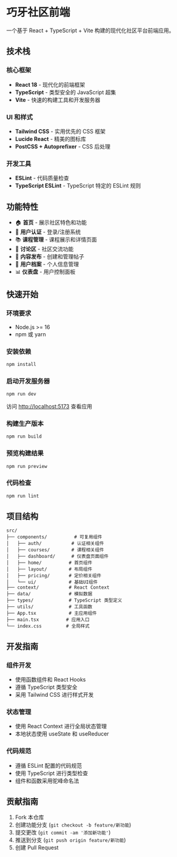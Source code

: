 # 巧牙社区前端

一个基于 React + TypeScript + Vite 构建的现代化社区平台前端应用。

## 技术栈

### 核心框架
- **React 18** - 现代化的前端框架
- **TypeScript** - 类型安全的 JavaScript 超集
- **Vite** - 快速的构建工具和开发服务器

### UI 和样式
- **Tailwind CSS** - 实用优先的 CSS 框架
- **Lucide React** - 精美的图标库
- **PostCSS + Autoprefixer** - CSS 后处理

### 开发工具
- **ESLint** - 代码质量检查
- **TypeScript ESLint** - TypeScript 特定的 ESLint 规则

## 功能特性

- 🏠 **首页** - 展示社区特色和功能
- 👤 **用户认证** - 登录/注册系统
- 📚 **课程管理** - 课程展示和详情页面
- 💬 **讨论区** - 社区交流功能
- 📝 **内容发布** - 创建和管理帖子
- 👥 **用户档案** - 个人信息管理
- 📊 **仪表盘** - 用户控制面板

## 快速开始

### 环境要求

- Node.js >= 16
- npm 或 yarn

### 安装依赖

```bash
npm install
```

### 启动开发服务器

```bash
npm run dev
```

访问 [http://localhost:5173](http://localhost:5173) 查看应用

### 构建生产版本

```bash
npm run build
```

### 预览构建结果

```bash
npm run preview
```

### 代码检查

```bash
npm run lint
```

## 项目结构

```
src/
├── components/          # 可复用组件
│   ├── auth/           # 认证相关组件
│   ├── courses/        # 课程相关组件
│   ├── dashboard/      # 仪表盘页面组件
│   ├── home/          # 首页组件
│   ├── layout/        # 布局组件
│   ├── pricing/       # 定价相关组件
│   └── ui/            # 基础UI组件
├── context/           # React Context
├── data/              # 模拟数据
├── types/             # TypeScript 类型定义
├── utils/             # 工具函数
├── App.tsx            # 主应用组件
├── main.tsx          # 应用入口
└── index.css         # 全局样式
```

## 开发指南

### 组件开发
- 使用函数组件和 React Hooks
- 遵循 TypeScript 类型安全
- 采用 Tailwind CSS 进行样式开发

### 状态管理
- 使用 React Context 进行全局状态管理
- 本地状态使用 useState 和 useReducer

### 代码规范
- 遵循 ESLint 配置的代码规范
- 使用 TypeScript 进行类型检查
- 组件和函数采用驼峰命名法

## 贡献指南

1. Fork 本仓库
2. 创建功能分支 (`git checkout -b feature/新功能`)
3. 提交更改 (`git commit -am '添加新功能'`)
4. 推送到分支 (`git push origin feature/新功能`)
5. 创建 Pull Request